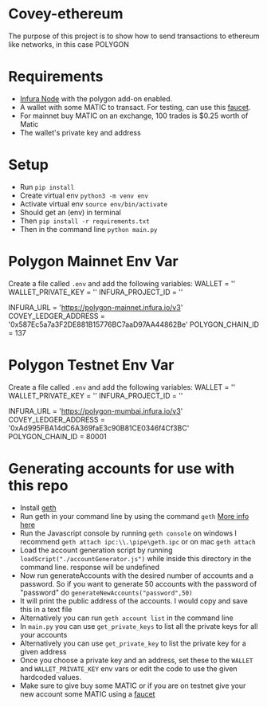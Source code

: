 # Covey-ethereum

The purpose of this project is to show how to send transactions to ethereum like networks, in this case POLYGON

# Requirements

-   [Infura Node](https://infura.io/) with the polygon add-on enabled.
-   A wallet with some MATIC to transact. For testing, can use this [faucet](https://faucet.polygon.technology/).
-   For mainnet buy MATIC on an exchange, 100 trades is $0.25 worth of Matic
-   The wallet's private key and address

# Setup

-   Run `pip install`
-   Create virtual env `python3 -m venv env`
-   Activate virtual env `source env/bin/activate`
-   Should get an (env) in terminal
-   Then `pip install -r requirements.txt`
-   Then in the command line `python main.py`

# Polygon Mainnet Env Var

Create a file called `.env` and add the following variables:
WALLET = ''
WALLET_PRIVATE_KEY = ''
INFURA_PROJECT_ID = ''

INFURA_URL = 'https://polygon-mainnet.infura.io/v3'
COVEY_LEDGER_ADDRESS = '0x587Ec5a7a3F2DE881B15776BC7aaD97AA44862Be' 
POLYGON_CHAIN_ID = 137

# Polygon Testnet Env Var 

Create a file called `.env` and add the following variables:
WALLET = ''
WALLET_PRIVATE_KEY = ''
INFURA_PROJECT_ID = ''

INFURA_URL = 'https://polygon-mumbai.infura.io/v3'
COVEY_LEDGER_ADDRESS = '0xAd995FBA14dC6A369faE3c90B81CE0346f4Cf3BC' 
POLYGON_CHAIN_ID = 80001

# Generating accounts for use with this repo

-   Install [geth](https://geth.ethereum.org/)
-   Run geth in your command line by using the command `geth` [More info here](https://geth.ethereum.org/docs/interface/command-line-options)
-   Run the Javascript console by running `geth console` on windows I recommend `geth attach ipc:\\.\pipe\geth.ipc` or on mac `geth attach`
-   Load the account generation script by running `loadScript("./accountGenerator.js")` while inside this directory in the command line. response will be undefined
-   Now run generateAccounts with the desired number of accounts and a password. So if you want to generate 50 accounts with the password of "password" do `generateNewAccounts("password",50)`
-   It will print the public address of the accounts. I would copy and save this in a text file
-   Alternatively you can run `geth account list` in the command line
-   In `main.py` you can use `get_private_keys` to list all the private keys for all your accounts
-   Alternatively you can use `get_private_key` to list the private key for a given address
-   Once you choose a private key and an address, set these to the `WALLET` and `WALLET_PRIVATE_KEY` env vars or edit the code to use the given hardcoded values.
-   Make sure to give buy some MATIC or if you are on testnet give your new account some MATIC using a [faucet](https://faucet.polygon.technology/) 